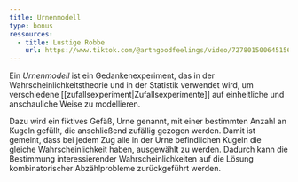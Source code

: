 ```yaml
---
title: Urnenmodell
type: bonus
ressources:
  - title: Lustige Robbe
    url: https://www.tiktok.com/@artngoodfeelings/video/7278015006451567918
---
```


Ein *Urnenmodell* ist ein Gedankenexperiment, das in der Wahrscheinlichkeitstheorie und in der Statistik verwendet wird, um verschiedene [[zufallsexperiment|Zufallsexperimente]] auf einheitliche und anschauliche Weise zu modellieren.

Dazu wird ein fiktives Gefäß, Urne genannt, mit einer bestimmten Anzahl an Kugeln gefüllt, die anschließend zufällig gezogen werden.
Damit ist gemeint, dass bei jedem Zug alle in der Urne befindlichen Kugeln die gleiche Wahrscheinlichkeit haben, ausgewählt zu werden.
Dadurch kann die Bestimmung interessierender Wahrscheinlichkeiten auf die Lösung kombinatorischer Abzählprobleme zurückgeführt werden.